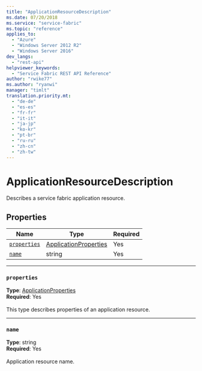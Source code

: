 ```yaml
---
title: "ApplicationResourceDescription"
ms.date: 07/20/2018
ms.service: "service-fabric"
ms.topic: "reference"
applies_to: 
  - "Azure"
  - "Windows Server 2012 R2"
  - "Windows Server 2016"
dev_langs: 
  - "rest-api"
helpviewer_keywords: 
  - "Service Fabric REST API Reference"
author: "rwike77"
ms.author: "ryanwi"
manager: "timlt"
translation.priority.mt: 
  - "de-de"
  - "es-es"
  - "fr-fr"
  - "it-it"
  - "ja-jp"
  - "ko-kr"
  - "pt-br"
  - "ru-ru"
  - "zh-cn"
  - "zh-tw"
---
```

# ApplicationResourceDescription

Describes a service fabric application resource.

## Properties
| Name | Type | Required |
| --- | --- | --- |
| [`properties`](#properties) | [ApplicationProperties](sfclient-v63-model-applicationproperties.md) | Yes |
| [`name`](#name) | string | Yes |

____
### `properties`
__Type__: [ApplicationProperties](sfclient-v63-model-applicationproperties.md) <br/>
__Required__: Yes<br/>
<br/>
This type describes properties of an application resource.

____
### `name`
__Type__: string <br/>
__Required__: Yes<br/>
<br/>
Application resource name.

